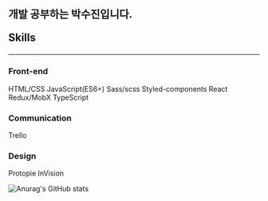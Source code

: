 <h2>
  개발 공부하는 박수진입니다.
<p>
Skills</h2>
<hr>

<h3>Front-end </h3>
HTML/CSS
JavaScript(ES6+)
Sass/scss
Styled-components
React
Redux/MobX
TypeScript


<h3>Communication</h3>
Trello

<h3>Design</h3>
Protopie
InVision
 


![Anurag's GitHub stats](https://github-readme-stats.vercel.app/api?username=parksuja&show_icons=true&theme=radical)


